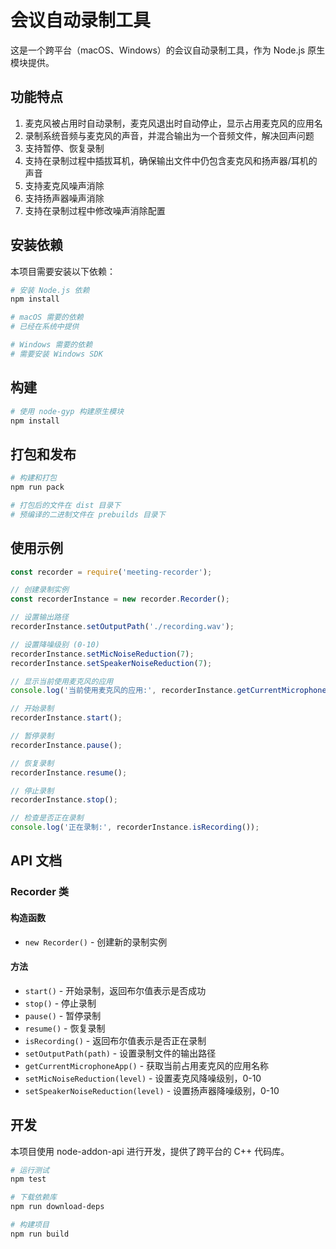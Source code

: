 # 会议自动录制工具

这是一个跨平台（macOS、Windows）的会议自动录制工具，作为 Node.js 原生模块提供。

## 功能特点

1. 麦克风被占用时自动录制，麦克风退出时自动停止，显示占用麦克风的应用名
2. 录制系统音频与麦克风的声音，并混合输出为一个音频文件，解决回声问题
3. 支持暂停、恢复录制
4. 支持在录制过程中插拔耳机，确保输出文件中仍包含麦克风和扬声器/耳机的声音
5. 支持麦克风噪声消除
6. 支持扬声器噪声消除
7. 支持在录制过程中修改噪声消除配置

## 安装依赖

本项目需要安装以下依赖：

```bash
# 安装 Node.js 依赖
npm install

# macOS 需要的依赖
# 已经在系统中提供

# Windows 需要的依赖
# 需要安装 Windows SDK
```

## 构建

```bash
# 使用 node-gyp 构建原生模块
npm install
```

## 打包和发布

```bash
# 构建和打包
npm run pack

# 打包后的文件在 dist 目录下
# 预编译的二进制文件在 prebuilds 目录下
```

## 使用示例

```javascript
const recorder = require('meeting-recorder');

// 创建录制实例
const recorderInstance = new recorder.Recorder();

// 设置输出路径
recorderInstance.setOutputPath('./recording.wav');

// 设置降噪级别 (0-10)
recorderInstance.setMicNoiseReduction(7);
recorderInstance.setSpeakerNoiseReduction(7);

// 显示当前使用麦克风的应用
console.log('当前使用麦克风的应用:', recorderInstance.getCurrentMicrophoneApp());

// 开始录制
recorderInstance.start();

// 暂停录制
recorderInstance.pause();

// 恢复录制
recorderInstance.resume();

// 停止录制
recorderInstance.stop();

// 检查是否正在录制
console.log('正在录制:', recorderInstance.isRecording());
```

## API 文档

### Recorder 类

#### 构造函数

- `new Recorder()` - 创建新的录制实例

#### 方法

- `start()` - 开始录制，返回布尔值表示是否成功
- `stop()` - 停止录制
- `pause()` - 暂停录制
- `resume()` - 恢复录制
- `isRecording()` - 返回布尔值表示是否正在录制
- `setOutputPath(path)` - 设置录制文件的输出路径
- `getCurrentMicrophoneApp()` - 获取当前占用麦克风的应用名称
- `setMicNoiseReduction(level)` - 设置麦克风降噪级别，0-10
- `setSpeakerNoiseReduction(level)` - 设置扬声器降噪级别，0-10

## 开发

本项目使用 node-addon-api 进行开发，提供了跨平台的 C++ 代码库。

```bash
# 运行测试
npm test

# 下载依赖库
npm run download-deps

# 构建项目
npm run build
```